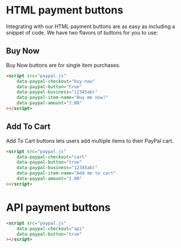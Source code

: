 


# HTML payment buttons

Integrating with our HTML payment buttons are as easy as including a snippet of code. We have two flavors of buttons for you to use:

## Buy Now
Buy Now buttons are for single item purchases.

```html
<script src="paypal.js"
    data-paypal-checkout="buy-now"
    data-paypal-button="true"
    data-paypal-business="12345abc"
    data-paypal-item-name="Buy me now!"
    data-paypal-amount="1.00"
></script>
```



## Add To Cart
Add To Cart buttons lets users add multiple items to their PayPal cart.

```html
<script src="paypal.js"
    data-paypal-checkout="cart"
    data-paypal-button="true"
    data-paypal-business="12345abc"
    data-paypal-item-name="Add me to cart"
    data-paypal-amount="1.00"
></script>
```


# API payment buttons

```html
<script src="paypal.js"
    data-paypal-checkout="api"
    data-paypal-button="true"
></script>
```
